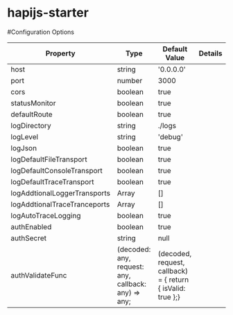# hapijs-starter

#Configuration Options

| Property  | Type  | Default Value  | Details |
|---|---|---|---|
| host  | string  | '0.0.0.0'  |   |
| port  | number  | 3000  |   |
| cors  | boolean  | true  |   |
| statusMonitor  | boolean  | true  |   |
| defaultRoute  | boolean  | true  |   |
| logDirectory  | string  | ./logs  |   |
| logLevel  | string  | 'debug'  |   |
| logJson  | boolean  | true  |   |
| logDefaultFileTransport  | boolean  | true  |   |
| logDefaultConsoleTransport  | boolean  | true  |   |
| logDefaultTraceTransport  | boolean  | true  |   |
| logAddtionalLoggerTransports  | Array<any>  | []  |   |
| logAddtionalTraceTranceports  | Array<any>  | []  |   |
| logAutoTraceLogging  | boolean  | true  |   |
| authEnabled  | boolean  | true  |   |
| authSecret  | string  | null  |   |
| authValidateFunc  | (decoded: any, request: any, callback: any) => any;  | (decoded, request, callback) = { return { isValid: true };}  |   |

